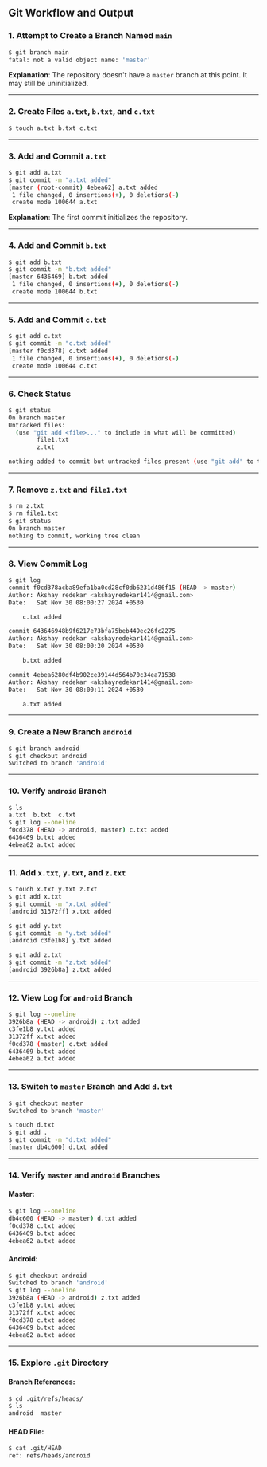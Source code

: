 
## Git Workflow and Output

### 1. Attempt to Create a Branch Named `main`
```bash
$ git branch main
fatal: not a valid object name: 'master'
```
**Explanation**: The repository doesn't have a `master` branch at this point. It may still be uninitialized.

---

### 2. Create Files `a.txt`, `b.txt`, and `c.txt`
```bash
$ touch a.txt b.txt c.txt
```

---

### 3. Add and Commit `a.txt`
```bash
$ git add a.txt
$ git commit -m "a.txt added"
[master (root-commit) 4ebea62] a.txt added
 1 file changed, 0 insertions(+), 0 deletions(-)
 create mode 100644 a.txt
```
**Explanation**: The first commit initializes the repository.

---

### 4. Add and Commit `b.txt`
```bash
$ git add b.txt
$ git commit -m "b.txt added"
[master 6436469] b.txt added
 1 file changed, 0 insertions(+), 0 deletions(-)
 create mode 100644 b.txt
```

---

### 5. Add and Commit `c.txt`
```bash
$ git add c.txt
$ git commit -m "c.txt added"
[master f0cd378] c.txt added
 1 file changed, 0 insertions(+), 0 deletions(-)
 create mode 100644 c.txt
```

---

### 6. Check Status
```bash
$ git status
On branch master
Untracked files:
  (use "git add <file>..." to include in what will be committed)
        file1.txt
        z.txt

nothing added to commit but untracked files present (use "git add" to track)
```

---

### 7. Remove `z.txt` and `file1.txt`
```bash
$ rm z.txt
$ rm file1.txt
$ git status
On branch master
nothing to commit, working tree clean
```

---

### 8. View Commit Log
```bash
$ git log
commit f0cd378acba89efa1ba0cd28cf0db6231d486f15 (HEAD -> master)
Author: Akshay redekar <akshayredekar1414@gmail.com>
Date:   Sat Nov 30 08:00:27 2024 +0530

    c.txt added

commit 643646948b9f6217e73bfa75beb449ec26fc2275
Author: Akshay redekar <akshayredekar1414@gmail.com>
Date:   Sat Nov 30 08:00:20 2024 +0530

    b.txt added

commit 4ebea6280df4b902ce39144d564b70c34ea71538
Author: Akshay redekar <akshayredekar1414@gmail.com>
Date:   Sat Nov 30 08:00:11 2024 +0530

    a.txt added
```

---

### 9. Create a New Branch `android`
```bash
$ git branch android
$ git checkout android
Switched to branch 'android'
```

---

### 10. Verify `android` Branch
```bash
$ ls
a.txt  b.txt  c.txt
$ git log --oneline
f0cd378 (HEAD -> android, master) c.txt added
6436469 b.txt added
4ebea62 a.txt added
```

---

### 11. Add `x.txt`, `y.txt`, and `z.txt`
```bash
$ touch x.txt y.txt z.txt
$ git add x.txt
$ git commit -m "x.txt added"
[android 31372ff] x.txt added

$ git add y.txt
$ git commit -m "y.txt added"
[android c3fe1b8] y.txt added

$ git add z.txt
$ git commit -m "z.txt added"
[android 3926b8a] z.txt added
```

---

### 12. View Log for `android` Branch
```bash
$ git log --oneline
3926b8a (HEAD -> android) z.txt added
c3fe1b8 y.txt added
31372ff x.txt added
f0cd378 (master) c.txt added
6436469 b.txt added
4ebea62 a.txt added
```

---

### 13. Switch to `master` Branch and Add `d.txt`
```bash
$ git checkout master
Switched to branch 'master'

$ touch d.txt
$ git add .
$ git commit -m "d.txt added"
[master db4c600] d.txt added
```

---

### 14. Verify `master` and `android` Branches
#### Master:
```bash
$ git log --oneline
db4c600 (HEAD -> master) d.txt added
f0cd378 c.txt added
6436469 b.txt added
4ebea62 a.txt added
```

#### Android:
```bash
$ git checkout android
Switched to branch 'android'
$ git log --oneline
3926b8a (HEAD -> android) z.txt added
c3fe1b8 y.txt added
31372ff x.txt added
f0cd378 c.txt added
6436469 b.txt added
4ebea62 a.txt added
```

---

### 15. Explore `.git` Directory
#### Branch References:
```bash
$ cd .git/refs/heads/
$ ls
android  master
```

#### HEAD File:
```bash
$ cat .git/HEAD
ref: refs/heads/android
```

